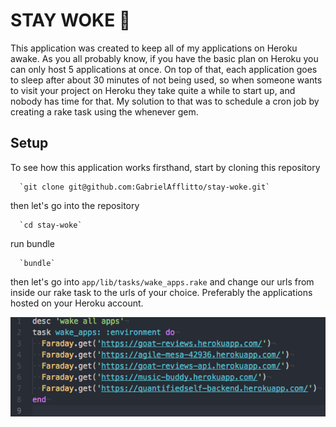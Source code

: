 # STAY WOKE 👀

This application was created to keep all of my applications on Heroku awake. As you all probably know, if you have the basic plan on Heroku you can only host 5 applications at once. On top of that, each application goes to sleep after about 30 minutes of not being used, so when someone wants to visit your project on Heroku they take quite a while to start up, and nobody has time for that. My solution to that was to schedule a cron job by creating a rake task using the whenever gem.

## Setup

To see how this application works firsthand, start by cloning this repository

      `git clone git@github.com:GabrielAfflitto/stay-woke.git`

then let's go into the repository

      `cd stay-woke`

run bundle

      `bundle`

then let's go into `app/lib/tasks/wake_apps.rake` and change our urls from inside our rake task to the urls of your choice. Preferably the applications hosted on your Heroku account.

![alt text](/app/assets/images/rake.png)
